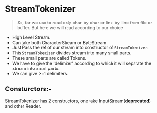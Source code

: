 # StreamTokenizer

> So, far we use to read only char-by-char or line-by-line from file or buffer. But here we will read according to our choice

* High Level Stream.
* Can take both CharacterStream or ByteStream.
* Just Pass the ref of our stream into constructor of `StreamTokenizer`.
* This `StreamTokenizer` divides stream into many small parts.
* These small parts are called Tokens.
* We have to give the 'delimiter' according to which it will separate the stream into small parts.
* We can give >=1 delimiters.

## Consturctors:-
StreamTokenizer has 2 constructors, one take InputStream(**deprecated**) and other Reader.
